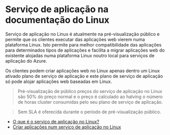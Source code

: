 <properties 
    pageTitle="Serviço de aplicação no Linux | Microsoft Azure" 
    description="O que é a aplicação de Azure Service no Linux? Uma introdução à aplicação de serviço no Linux." 
    keywords="Azure aplicação de serviço, linux, oss"
    services="app-service" 
    documentationCenter="" 
    authors="naziml" 
    manager="wpickett" 
    editor=""/>

<tags 
    ms.service="app-service" 
    ms.workload="na" 
    ms.tgt_pltfrm="na" 
    ms.devlang="na" 
    ms.topic="article" 
    ms.date="10/10/2016" 
    ms.author="naziml"/>

# <a name="app-service-on-linux-documentation"></a>Serviço de aplicação na documentação do Linux

Serviço de aplicação no Linux é atualmente na pré-visualização público e permite que os clientes executar das aplicações web vierem numa plataforma Linux. Isto permite para melhor compatibilidade das aplicações para determinados tipos de aplicações e facilita a migrar aplicações web do existente alojadas numa plataforma Linux noutro local para serviços de aplicação do Azure.

Os clientes podem criar aplicações web no Linux apenas dentro um Linux ativado plano de serviço de aplicação e este plano de serviço de aplicação só pode alojar aplicações web baseadas em Linux. 

> Pré-visualização de público preços do serviço de aplicação no Linux são 50% do preço normal e o preço é calculado ao halving o número de horas cluster consumidas pelo seu plano de serviço de aplicação.

> Sem SLA é oferecida durante o período de pré-visualização público. 

* [O que é o serviço de aplicação no Linux?](../app-service-web/app-service-linux-intro.md)
* [Criar aplicações num serviço de aplicação no Linux](../app-service-web/app-service-linux-how-to-create-a-web-app.md)


